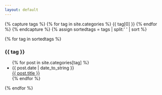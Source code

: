 ```yaml
---
layout: default
---
```


{% capture tags %}
  {% for tag in site.categories %}
    {{ tag[0] }}
  {% endfor %}
{% endcapture %}
{% assign sortedtags = tags | split:' ' | sort %}

{% for tag in sortedtags %}
<h3 id="{{ tag }}">{{ tag }}</h3>
<ul>
{% for post in site.categories[tag] %}
  <li>
    <div>{{ post.date | date_to_string }}</div>
    <a href="{{ post.url }}">{{ post.title }}</a>
  </li>
{% endfor %}
</ul>
{% endfor %}

